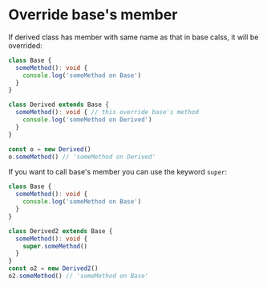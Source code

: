 # Override base's member

If derived class has member with same name as that in base calss, it will be overrided: 



```typescript
class Base {
  someMethod(): void {
    console.log('someMethod on Base')
  }
}

class Derived extends Base {
  someMethod(): void { // this override base's method
    console.log('someMethod on Derived')
  }
}

const o = new Derived()
o.someMethod() // 'someMethod on Derived'
```



If you want to call base's member you can use the keyword `super`:

```typescript
class Base {
  someMethod(): void {
    console.log('someMethod on Base')
  }
}

class Derived2 extends Base {
  someMethod(): void {
    super.someMethod()
  }
}
const o2 = new Derived2()
o2.someMethod() // 'someMethod on Base'
```

